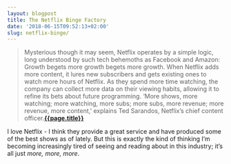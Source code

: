 ```yaml
---
layout: blogpost
title: The Netflix Binge Factory
date: '2018-06-15T09:52:13+02:00'
slug: netflix-binge/
---
```

>Mysterious though it may seem, Netflix operates by a simple logic, long understood by such tech behemoths as Facebook and Amazon: Growth begets more growth begets more growth. When Netflix adds more content, it lures new subscribers and gets existing ones to watch more hours of Netflix. As they spend more time watching, the company can collect more data on their viewing habits, allowing it to refine its bets about future programming. ‘More shows, more watching; more watching, more subs; more subs, more revenue; more revenue, more content,’ explains Ted Sarandos, Netflix’s chief content officer.**[{{page.title}}](http://www.vulture.com/2018/06/how-netflix-swallowed-tv-industry.html)**

I love Netflix - I think they provide a great service and have produced some of the best shows as of lately. But this is exactly the kind of thinking I’m becoming increasingly tired of seeing and reading about in this industry; it’s all just _more, more, more_. 



